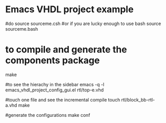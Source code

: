 Emacs VHDL project example
==========================
#do
source sourceme.csh
#or if you are lucky enough to use bash
source sourceme.bash

# to compile and generate the components package
make

#to see the hierachy in the sidebar 
emacs -q -l emacs_vhdl_project_config_gui.el rtl/top-e.vhd 

#touch one file and see the incremental compile
touch rtl/block_bb-rtl-a.vhd
make

#generate the configurations
make conf

